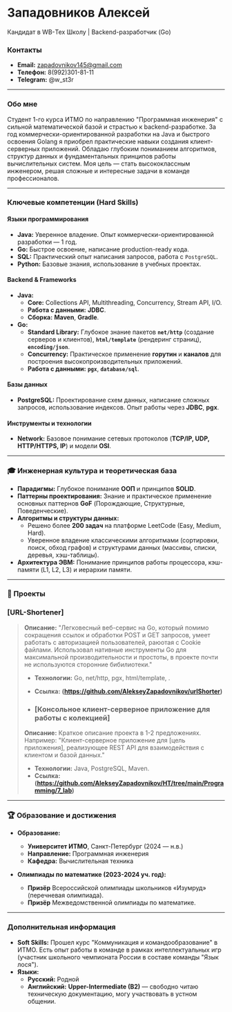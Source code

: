 # Западовников Алексей
Кандидат в WB-Тех Школу | Backend-разработчик (Go)

### Контакты
* **Email:** zapadovnikov145@gmail.com
* **Телефон:** 8(992)301-81-11
* **Telegram:** @w_st3r

---

### Обо мне

Студент 1-го курса ИТМО по направлению "Программная инженерия" с сильной математической базой и страстью к backend-разработке. За год коммерчески-ориентированной разработки на Java и быстрого освоения Golang я приобрел практические навыки создания клиент-серверных приложений. Обладаю глубоким пониманием алгоритмов, структур данных и фундаментальных принципов работы вычислительных систем. Моя цель — стать высококлассным инженером, решая сложные и интересные задачи в команде профессионалов.

---

### Ключевые компетенции (Hard Skills)

#### Языки программирования
* **Java:** Уверенное владение. Опыт коммерчески-ориентированной разработки — 1 год.
* **Go:** Быстрое освоение, написание production-ready кода.
* **SQL:** Практический опыт написания запросов, работа с `PostgreSQL`.
* **Python:** Базовые знания, использование в учебных проектах.

#### Backend & Frameworks
* **Java:**
    * **Core:** Collections API, Multithreading, Concurrency, Stream API, I/O.
    * **Работа с данными:** **JDBC**.
    * **Сборка:** **Maven**, **Gradle**.
* **Go:**
    * **Standard Library:** Глубокое знание пакетов **`net/http`** (создание серверов и клиентов), **`html/template`** (рендеринг страниц), **`encoding/json`**.
    * **Concurrency:** Практическое применение **горутин** и **каналов** для построения высокопроизводительных приложений.
    * **Работа с данными:** **`pgx`**, **`database/sql`**.

#### Базы данных
* **PostgreSQL:** Проектирование схем данных, написание сложных запросов, использование индексов. Опыт работы через **JDBC**, **pgx**.

#### Инструменты и технологии
* **Network:** Базовое понимание сетевых протоколов (**TCP/IP, UDP, HTTP/HTTPS, IP**) и модели **OSI**.

---

### 🎓 Инженерная культура и теоретическая база

* **Парадигмы:** Глубокое понимание **ООП** и принципов **SOLID**.
* **Паттерны проектирования:** Знание и практическое применение основных паттернов **GoF** (Порождающие, Структурные, Поведенческие).
* **Алгоритмы и структуры данных:**
    * Решено более **200 задач** на платформе LeetCode (Easy, Medium, Hard).
    * Уверенное владение классическими алгоритмами (сортировки, поиск, обход графов) и структурами данных (массивы, списки, деревья, хэш-таблицы).
* **Архитектура ЭВМ:** Понимание принципов работы процессора, кэш-памяти (L1, L2, L3) и иерархии памяти.

---

### 🚀 Проекты

### [URL-Shortener]
> **Описание:** "Легковесный веб-сервис на Go, который помимо сокращения ссылок и обработки POST и GET запросов, умеет работать с авторизацией пользователей, раюотая с Cookie файлами. Использовал нативные инструменты Go для максимальной производительности и простоты, в проекте почти не используются сторонние бибилиотеки."
>
> * **Технологии:** Go, net/http, pgx, html/template, .
> * **Ссылка:** **(https://github.com/AlekseyZapadovnikov/urlShorter)**
>
> * ### [Консольное клиент-серверное приложение для работы с колекцией]
> **Описание:** Краткое описание проекта в 1-2 предложениях. Например: "Клиент-серверное приложение для [цель приложения], реализующее REST API для взаимодействия с клиентом и базой данных."
>
> * **Технологии:** Java, PostgreSQL, Maven.
> * **Ссылка:** **(https://github.com/AlekseyZapadovnikov/HT/tree/main/Programming/7_lab)**

---

### 🏆 Образование и достижения

* **Образование:**
    * **Университет ИТМО**, Санкт-Петербург (2024 — н.в.)
    * **Направление:** Программная инженерия
    * **Кафедра:** Вычислительная техника

* **Олимпиады по математике (2023-2024 уч. год):**
    * **Призёр** Всероссийской олимпиады школьников «Изумруд» (перечневая олимпиада).
    * **Призёр** Межведомственной олимпиады по математике.

---

### Дополнительная информация

* **Soft Skills:** Прошел курс "Коммуникация и командообразование" в ИТМО. Есть опыт работы в команде в рамках интеллектуальных игр (участник школьного чемпионата России в составе команды "Язык лося").
* **Языки:**
    * **Русский:** Родной
    * **Английский:** **Upper-Intermediate (B2)** — свободно читаю техническую документацию, могу участвовать в устном общении.
